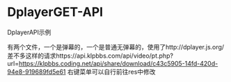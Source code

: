 # DplayerGET-API
DplayerAPI示例

有两个文件，一个是弹幕的，一个是普通无弹幕的，使用了http://dplayer.js.org/
差不多这样的请求https://api.klpbbs.com/api/video/pt.php?url=https://klpbbs.coding.net/api/share/download/c43c5905-14fd-420d-94e8-919689fd5e61
右键菜单可以自行前往res中修改
